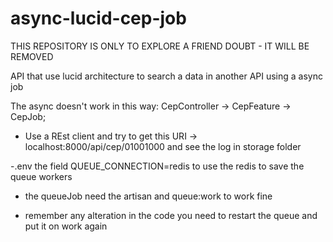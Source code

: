 # async-lucid-cep-job

THIS REPOSITORY IS ONLY TO EXPLORE A FRIEND DOUBT - IT WILL BE REMOVED

API  that use lucid architecture to search a data in another API using a async job

The async doesn't work in this way: CepController -> CepFeature -> CepJob;

- Use a REst client and try to get this URI -> localhost:8000/api/cep/01001000 and see the log in storage folder

-.env the field QUEUE_CONNECTION=redis to use the redis to save the queue workers

- the queueJob need the artisan and queue:work to work fine

- remember any alteration in the code you need to restart the queue and put it on work again
